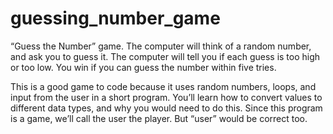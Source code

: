 # guessing_number_game

“Guess the Number” game. The computer will think of a random number, and ask you to guess it. The computer will tell you if each guess is too high or too low. You win if you can guess the number within five tries.


This is a good game to code because it uses random numbers, loops, and input from the user in a short program. You’ll learn how to convert values to different data types, and why you would need to do this. Since this program is a game, we’ll call the user the player. But “user” would be correct too.
